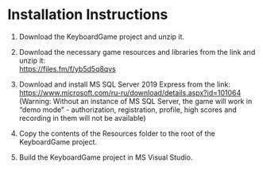 # **Installation Instructions**

1. Download the KeyboardGame project and unzip it.

2. Download the necessary game resources and libraries from the link and unzip it:  
https://files.fm/f/yb5d5q8qvs

3. Download and install MS SQL Server 2019 Express from the link:  
https://www.microsoft.com/ru-ru/download/details.aspx?id=101064  
(Warning: Without an instance of MS SQL Server, the game will work in “demo mode” - authorization, registration, profile, high scores and recording in them will not be available)

4. Copy the contents of the Resources folder to the root of the KeyboardGame project.

5. Build the KeyboardGame project in MS Visual Studio.